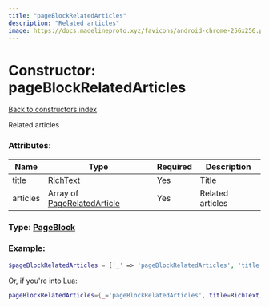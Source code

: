 ```yaml
---
title: "pageBlockRelatedArticles"
description: "Related articles"
image: https://docs.madelineproto.xyz/favicons/android-chrome-256x256.png
---
```

# Constructor: pageBlockRelatedArticles  
[Back to constructors index](index.md)



Related articles

### Attributes:

| Name     |    Type       | Required | Description |
|----------|---------------|----------|-------------|
|title|[RichText](../types/RichText.md) | Yes|Title|
|articles|Array of [PageRelatedArticle](../types/PageRelatedArticle.md) | Yes|Related articles|



### Type: [PageBlock](../types/PageBlock.md)


### Example:

```php
$pageBlockRelatedArticles = ['_' => 'pageBlockRelatedArticles', 'title' => RichText, 'articles' => [PageRelatedArticle, PageRelatedArticle]];
```  


Or, if you're into Lua:

```lua
pageBlockRelatedArticles={_='pageBlockRelatedArticles', title=RichText, articles={PageRelatedArticle}}

```


